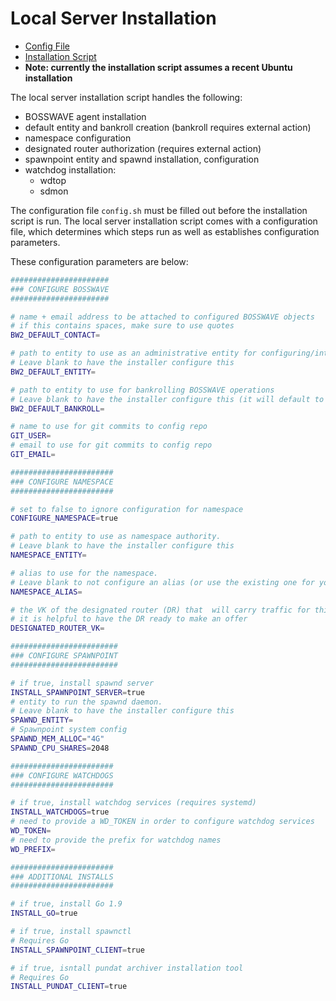 # Local Server Installation

- [Config File](https://raw.githubusercontent.com/SoftwareDefinedBuildings/XBOS/master/commissioning/config.sh)
- [Installation Script](https://raw.githubusercontent.com/SoftwareDefinedBuildings/XBOS/master/commissioning/install.sh)
- **Note: currently the installation script assumes a recent Ubuntu installation**

The local server installation script handles the following:

- BOSSWAVE agent installation
- default entity and bankroll creation (bankroll requires external action)
- namespace configuration
- designated router authorization (requires external action)
- spawnpoint entity and spawnd installation, configuration
- watchdog installation:
    - wdtop
    - sdmon


The configuration file `config.sh` must be filled out before the installation script is run.
The local server installation script comes with a configuration file, which determines which steps run as well as establishes configuration parameters.

These configuration parameters are below:

```bash
######################
### CONFIGURE BOSSWAVE
######################

# name + email address to be attached to configured BOSSWAVE objects
# if this contains spaces, make sure to use quotes
BW2_DEFAULT_CONTACT=

# path to entity to use as an administrative entity for configuring/interacting with services
# Leave blank to have the installer configure this
BW2_DEFAULT_ENTITY=

# path to entity to use for bankrolling BOSSWAVE operations
# Leave blank to have the installer configure this (it will default to $BW2_DEFAULT_ENTITY)
BW2_DEFAULT_BANKROLL=

# name to use for git commits to config repo
GIT_USER=
# email to use for git commits to config repo
GIT_EMAIL=

#######################
### CONFIGURE NAMESPACE
#######################

# set to false to ignore configuration for namespace
CONFIGURE_NAMESPACE=true

# path to entity to use as namespace authority.
# Leave blank to have the installer configure this
NAMESPACE_ENTITY=

# alias to use for the namespace.
# Leave blank to not configure an alias (or use the existing one for your provided NAMESPACE_ENTITY)
NAMESPACE_ALIAS=

# the VK of the designated router (DR) that  will carry traffic for this namespace
# it is helpful to have the DR ready to make an offer
DESIGNATED_ROUTER_VK=

########################
### CONFIGURE SPAWNPOINT
########################

# if true, install spawnd server
INSTALL_SPAWNPOINT_SERVER=true
# entity to run the spawnd daemon.
# Leave blank to have the installer configure this
SPAWND_ENTITY=
# Spawnpoint system config
SPAWND_MEM_ALLOC="4G"
SPAWND_CPU_SHARES=2048

#######################
### CONFIGURE WATCHDOGS
#######################

# if true, install watchdog services (requires systemd)
INSTALL_WATCHDOGS=true
# need to provide a WD_TOKEN in order to configure watchdog services
WD_TOKEN=
# need to provide the prefix for watchdog names
WD_PREFIX=

#######################
### ADDITIONAL INSTALLS
#######################

# if true, install Go 1.9
INSTALL_GO=true

# if true, install spawnctl
# Requires Go
INSTALL_SPAWNPOINT_CLIENT=true

# if true, isntall pundat archiver installation tool
# Requires Go
INSTALL_PUNDAT_CLIENT=true
```
